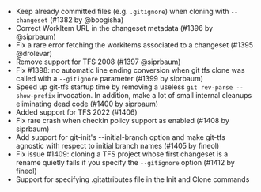 * Keep already committed files (e.g. `.gitignore`) when cloning with `--changeset` (#1382 by @boogisha)
* Correct WorkItem URL in the changeset metadata (#1396 by @siprbaum)
* Fix a rare error fetching the workitems associated to a changeset (#1395 @drolevar)
* Remove support for TFS 2008 (#1397 @siprbaum)
* Fix #1398: no automatic line ending conversion when git tfs clone was called with a 
  `--gitignore` parameter (#1399 by siprbaum)
* Speed up git-tfs startup time by removing a useless `git rev-parse --show-prefix` invocation.
  In addition, make a lot of small internal cleanups eliminating dead code (#1400 by siprbaum)
* Added support for TFS 2022 (#1406)
* Fix rare crash when checkin policy support as enabled (#1408 by siprbaum)
* Add support for git-init's --initial-branch option and make git-tfs agnostic with
  respect to initial branch names (#1405 by fineol)
* Fix issue #1409: cloning a TFS project whose first changeset is a rename quietly
  fails if you specify the `--gitignore` option (#1412 by fineol)
* Support for specifying .gitattributes file in the Init and Clone commands

